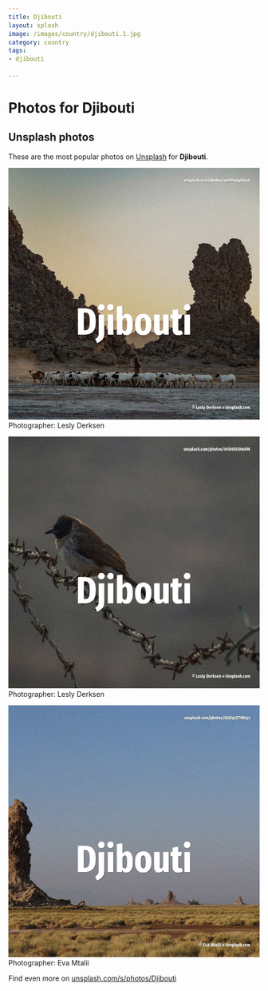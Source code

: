 ```yaml
---
title: Djibouti
layout: splash
image: /images/country/djibouti.1.jpg
category: country
tags:
- djibouti

---
```

# Photos for Djibouti
 
## Unsplash photos
These are the most popular photos on [Unsplash](https://unsplash.com) for **Djibouti**.
 
![Djibouti](/images/country/djibouti.1.jpg)
Photographer:  Lesly Derksen
 
![Djibouti](/images/country/djibouti.2.jpg)
Photographer:  Lesly Derksen
 
![Djibouti](/images/country/djibouti.3.jpg)
Photographer:  Eva Mtalii
 
Find even more on [unsplash.com/s/photos/Djibouti](https://unsplash.com/s/photos/Djibouti)
 
